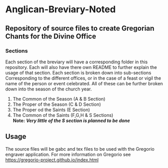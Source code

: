 # Anglican-Breviary-Noted
## Repository  of source files to create Gregorian Chants for the Divine Office

### Sections
Each section of the breviary will have a corresponding folder in this repository. Each will also have there own README to further explain the usage of that section. Each section is broken down into sub-sections Corresponding to the different offices, or in the case of a feast or vigil the name of the person or event celebrated. All of these can be further broken down into the season of the church year.

1.  The Common of the Season  (A & B Section)
2.  The Proper of the Season  (C & D Section)
3.  The Proper od the Saints  (E Section)
4.  The Common of the Saints  (F,G,H & S Sections)\
**Note:** ***Very little of the S section is planned to be done***

## Usage
The source files will be gabc and tex files to be used with the Gregorio engraver application. For more information on Gregorio see https://gregorio-project.github.io/index.html
